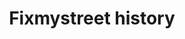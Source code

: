---
schema: default
title: Fixmystreet history
organization: Lewisham Insight
notes: "Up-to-date history of fixmystreet requests for lewisham going back to 2007
\r\n\r\nthe records are stored in sqlite, hosted in the cloud with datasette providing both a human interface and json api endpoint, with both queried in straight sql. fear not 'little johnny tables' the database is read-only and queries are time limited to safeguard the source."
resources:
  - name: fixmystreet history
    url: >-
      https://lewisham-fixmystreet-history.vercel.app/fixmystreet/requests?_sort_desc=requested_datetime#g.mark=circle&g.x_column=requested_datetime&g.x_type=temporal&g.y_column=interface_used&g.y_type=ordinal
    format: api
license: 'https://www.nationalarchives.gov.uk/doc/open-government-licence/version/3/'
category:
  - APIs
  - Geodata
  - Public Realm
maintainer: 'Lewisham Insight '
maintainer_email: insight-and-delivery@lewisham.gov.uk
---